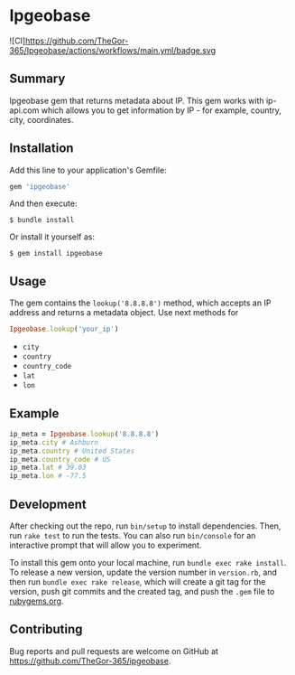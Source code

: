 # Ipgeobase

![CI]https://github.com/TheGor-365/Ipgeobase/actions/workflows/main.yml/badge.svg


## Summary

Ipgeobase gem that returns metadata about IP. This gem works with ip-api.com which allows you to get information by IP - for example, country, city, coordinates.

## Installation

Add this line to your application's Gemfile:

```ruby
gem 'ipgeobase'
```

And then execute:

    $ bundle install

Or install it yourself as:

    $ gem install ipgeobase
    

## Usage

The gem contains the `lookup('8.8.8.8')` method, which accepts an IP address and returns a metadata object. Use next methods for 
```ruby
Ipgeobase.lookup('your_ip')
``` 

* `city` 
* `country` 
* `country_code` 
* `lat` 
* `lon` 

## Example

```ruby
ip_meta = Ipgeobase.lookup('8.8.8.8')
ip_meta.city # Ashburn
ip_meta.country # United States
ip_meta.country_code # US
ip_meta.lat # 39.03
ip_meta.lon # -77.5
```

## Development

After checking out the repo, run `bin/setup` to install dependencies. Then, run `rake test` to run the tests. You can also run `bin/console` for an interactive prompt that will allow you to experiment.

To install this gem onto your local machine, run `bundle exec rake install`. To release a new version, update the version number in `version.rb`, and then run `bundle exec rake release`, which will create a git tag for the version, push git commits and the created tag, and push the `.gem` file to [rubygems.org](https://rubygems.org).

## Contributing

Bug reports and pull requests are welcome on GitHub at https://github.com/TheGor-365/ipgeobase.
